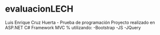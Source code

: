 # evaluacionLECH
Luis Enrique Cruz Huerta - Prueba de programación 
Proyecto realizado en ASP.NET C# Framework MVC %
utilizando:
  -Bootstrap
  -JS
  -JQuery
